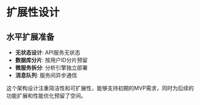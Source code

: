 # 扩展性设计

## 水平扩展准备
- **无状态设计**: API服务无状态
- **数据库分片**: 按用户ID分片预留
- **微服务拆分**: 分析引擎独立部署
- **消息队列**: 服务间异步通信

这个架构设计注重简洁性和可扩展性，能够支持初期的MVP需求，同时为后续的功能扩展和性能优化预留了空间。